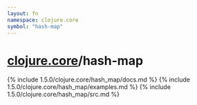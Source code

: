 ```yaml
---
layout: fn
namespace: clojure.core
symbol: "hash-map"
---
```


# [clojure.core](../)/hash-map

{% include 1.5.0/clojure.core/hash_map/docs.md %}
{% include 1.5.0/clojure.core/hash_map/examples.md %}
{% include 1.5.0/clojure.core/hash_map/src.md %}

